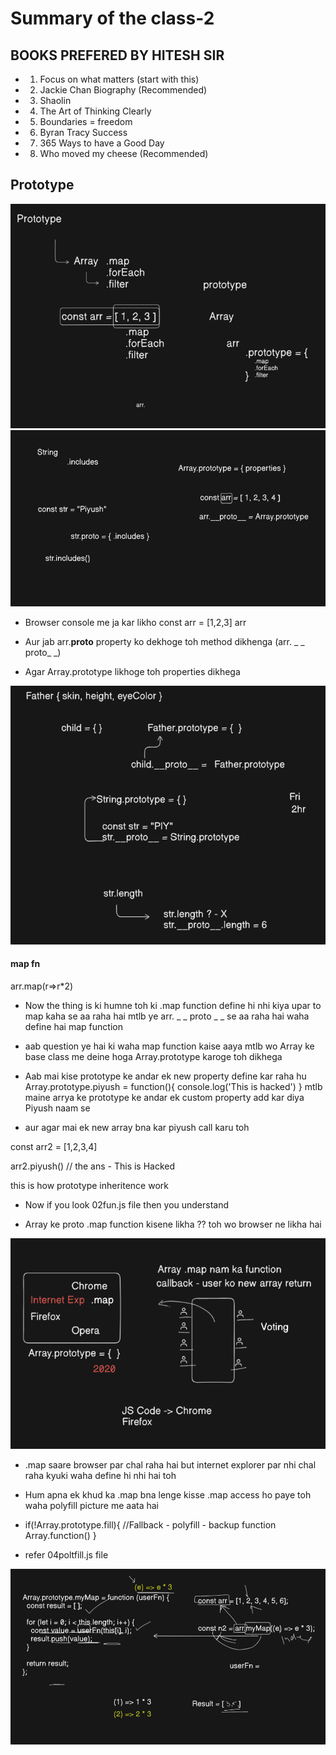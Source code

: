 # Summary of the class-2

## BOOKS PREFERED BY HITESH SIR
-  1. Focus on what matters (start with this)
-  2. Jackie Chan Biography (Recommended)
-  3. Shaolin 
-  4. The Art of Thinking Clearly
-  5. Boundaries = freedom
-  6.  Byran Tracy Success
-  7.  365 Ways to have a Good Day
-  8. Who moved my cheese (Recommended)


## Prototype 

<img src="./Screenshot 2025-02-11 094706.png">

<img src="./Screenshot 2025-02-11 094912.png">

- Browser console me ja kar likho 
const arr = [1,2,3]
arr

- Aur jab arr.__proto__ property ko dekhoge toh method dikhenga (arr. _ _ proto_ _)


- Agar Array.prototype likhoge toh properties dikhega


<img src="./Screenshot 2025-02-11 095540.png">

#### map fn
arr.map(r=>r*2)
- Now the thing is ki humne toh ki .map function define hi nhi kiya upar to map kaha se aa raha hai 
mtlb ye arr. _ _ proto _ _ se aa raha hai waha define hai map function

- aab question ye hai ki waha map function kaise aaya mtlb wo Array ke base class me deine hoga
Array.prototype karoge toh dikhega

- Aab mai kise prototype ke andar ek new property define kar raha hu
Array.prototype.piyush = function(){
    console.log('This is hacked')
}
mtlb maine arrya ke prototype ke andar ek custom property add kar diya Piyush naam se

- aur agar mai ek new array bna kar piyush call karu toh

const arr2 = [1,2,3,4]

arr2.piyush()
// the ans - This is Hacked

this is how prototype inheritence work


- Now if you look 02fun.js file then you understand

- Array ke proto .map function kisene likha ??
toh wo browser ne likha hai 

<img src="./Screenshot 2025-02-11 101359.png">

- .map saare browser par chal raha hai but internet explorer par nhi chal raha kyuki waha define hi nhi hai toh 
- Hum apna ek khud ka .map bna lenge kisse .map access ho paye
toh waha polyfill picture me aata hai

- if(!Array.prototype.fill){
    //Fallback - polyfill - backup function
    Array.function()
}
 
- refer 04poltfill.js file

<img src="./Screenshot 2025-02-11 102140.png">